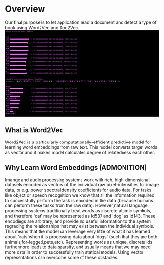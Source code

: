 <html>
<body>
  <h1>Overview</h1>
  Our final purpose is to let application read a document and detect a type of book using Word2Vec and Doc2Vec.
  <div>
<img alt="er" src="https://github.com/Eljefemasao/Natural-Language-Analysis/blob/image/image/graph1.png")
  </div>
     <h2>What is Word2Vec</h2>
  Word2Vec is a particularly computationally-efficient predictive model for learning word embeddings from raw text. This model converts target words as vector and it makes model calculates degree of relatedness each other.
  <h2>Why Learn Word Embeddings [ADMONITION]</h2>
  Imange and audio processing systems work with rich, high-dimensional datasets encoded as vectors of the individual raw pixel-intensities for image data, or e.g. power spectral density coefficients for audio data. For tasks like object or speech recognition we know that all the information required to successfully perform the task is encoded in the data (because humans can perform these tasks from the raw data). However,natural language processing systems traditionally treat words as discrete atomic symbols, and therefore 'cat' may be represented as Id537 and 'dog' as Id143. These encodings are arbitrary, and provide no useful information to the system regrading the relationships that may exist between the individual symbols.
  This means that the model can leverage very little of what it has learned about 'cats'when it is processing data about 'dogs' (such that they are both animals,for-legged,pets,etc.). Representing words as unique, discrete ids furthermore leads to data sparsity, and usually means that we may need more data in order to successfully train statical models. Using vector representations can overcome some of these obstacles.
</body>
</html>
